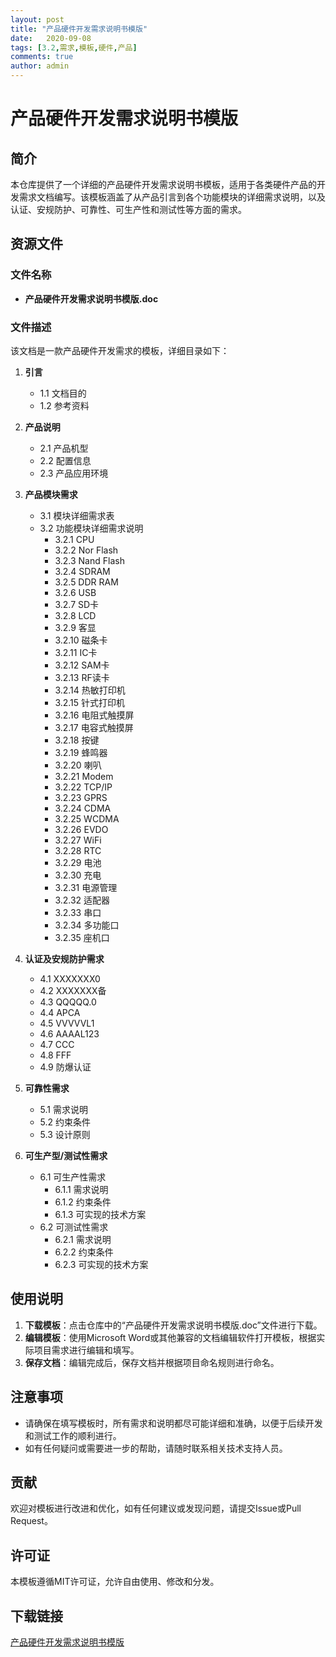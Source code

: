 ```yaml
---
layout: post
title: "产品硬件开发需求说明书模版"
date:   2020-09-08
tags: [3.2,需求,模板,硬件,产品]
comments: true
author: admin
---
```

# 产品硬件开发需求说明书模版

## 简介

本仓库提供了一个详细的产品硬件开发需求说明书模板，适用于各类硬件产品的开发需求文档编写。该模板涵盖了从产品引言到各个功能模块的详细需求说明，以及认证、安规防护、可靠性、可生产性和测试性等方面的需求。

## 资源文件

### 文件名称
- **产品硬件开发需求说明书模版.doc**

### 文件描述
该文档是一款产品硬件开发需求的模板，详细目录如下：

1. **引言**
   - 1.1 文档目的
   - 1.2 参考资料

2. **产品说明**
   - 2.1 产品机型
   - 2.2 配置信息
   - 2.3 产品应用环境

3. **产品模块需求**
   - 3.1 模块详细需求表
   - 3.2 功能模块详细需求说明
     - 3.2.1 CPU
     - 3.2.2 Nor Flash
     - 3.2.3 Nand Flash
     - 3.2.4 SDRAM
     - 3.2.5 DDR RAM
     - 3.2.6 USB
     - 3.2.7 SD卡
     - 3.2.8 LCD
     - 3.2.9 客显
     - 3.2.10 磁条卡
     - 3.2.11 IC卡
     - 3.2.12 SAM卡
     - 3.2.13 RF读卡
     - 3.2.14 热敏打印机
     - 3.2.15 针式打印机
     - 3.2.16 电阻式触摸屏
     - 3.2.17 电容式触摸屏
     - 3.2.18 按键
     - 3.2.19 蜂鸣器
     - 3.2.20 喇叭
     - 3.2.21 Modem
     - 3.2.22 TCP/IP
     - 3.2.23 GPRS
     - 3.2.24 CDMA
     - 3.2.25 WCDMA
     - 3.2.26 EVDO
     - 3.2.27 WiFi
     - 3.2.28 RTC
     - 3.2.29 电池
     - 3.2.30 充电
     - 3.2.31 电源管理
     - 3.2.32 适配器
     - 3.2.33 串口
     - 3.2.34 多功能口
     - 3.2.35 座机口

4. **认证及安规防护需求**
   - 4.1 XXXXXXX0
   - 4.2 XXXXXXX备
   - 4.3 QQQQQ.0
   - 4.4 APCA
   - 4.5 VVVVVL1
   - 4.6 AAAAL123
   - 4.7 CCC
   - 4.8 FFF
   - 4.9 防爆认证

5. **可靠性需求**
   - 5.1 需求说明
   - 5.2 约束条件
   - 5.3 设计原则

6. **可生产型/测试性需求**
   - 6.1 可生产性需求
     - 6.1.1 需求说明
     - 6.1.2 约束条件
     - 6.1.3 可实现的技术方案
   - 6.2 可测试性需求
     - 6.2.1 需求说明
     - 6.2.2 约束条件
     - 6.2.3 可实现的技术方案

## 使用说明

1. **下载模板**：点击仓库中的“产品硬件开发需求说明书模版.doc”文件进行下载。
2. **编辑模板**：使用Microsoft Word或其他兼容的文档编辑软件打开模板，根据实际项目需求进行编辑和填写。
3. **保存文档**：编辑完成后，保存文档并根据项目命名规则进行命名。

## 注意事项

- 请确保在填写模板时，所有需求和说明都尽可能详细和准确，以便于后续开发和测试工作的顺利进行。
- 如有任何疑问或需要进一步的帮助，请随时联系相关技术支持人员。

## 贡献

欢迎对模板进行改进和优化，如有任何建议或发现问题，请提交Issue或Pull Request。

## 许可证

本模板遵循MIT许可证，允许自由使用、修改和分发。

## 下载链接

[产品硬件开发需求说明书模版](https://pan.quark.cn/s/fa096d738f9b)